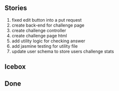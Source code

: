 ## Stories

1. fixed edit button into a put request
1. create back-end for challenge page
1. create challenge controller
1. create challenge page html
1. add utility logic for checking answer
1. add jasmine testing for utility file
1. update user schema to store users challenge stats

## Icebox

## Done
